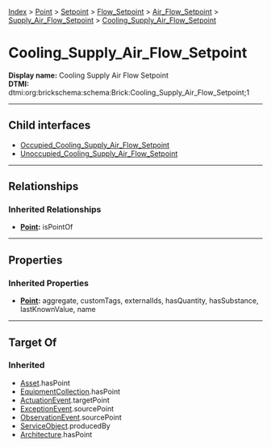 [Index](../../../../../../Index.md) > [Point](../../../../../Point.md) > [Setpoint](../../../../Setpoint.md) > [Flow_Setpoint](../../../Flow_Setpoint.md) > [Air_Flow_Setpoint](../../Air_Flow_Setpoint.md) > [Supply_Air_Flow_Setpoint](../Supply_Air_Flow_Setpoint.md) > [Cooling_Supply_Air_Flow_Setpoint](#)
# Cooling_Supply_Air_Flow_Setpoint

**Display name:** Cooling Supply Air Flow Setpoint<br />
**DTMI:** dtmi:org:brickschema:schema:Brick:Cooling_Supply_Air_Flow_Setpoint;1

---

## Child interfaces
* [Occupied_Cooling_Supply_Air_Flow_Setpoint](../Occupied_Supply_Air_Flow_Setpoint/Occupied_Cooling_Supply_Air_Flow_Setpoint.md)
* [Unoccupied_Cooling_Supply_Air_Flow_Setpoint](../Unoccupied_Supply_Air_Flow_Setpoint/Unoccupied_Cooling_Supply_Air_Flow_Setpoint.md)

---

## Relationships
### Inherited Relationships
* **[Point](../../../../../Point.md):** isPointOf

---

## Properties
### Inherited Properties
* **[Point](../../../../../Point.md):** aggregate, customTags, externalIds, hasQuantity, hasSubstance, lastKnownValue, name

---

## Target Of
### Inherited
* [Asset](../../../../../../Asset/Asset.md).hasPoint
* [EquipmentCollection](../../../../../../Collection/AssetCollection/EquipmentCollection/EquipmentCollection.md).hasPoint
* [ActuationEvent](../../../../../../Event/PointEvent/ActuationEvent.md).targetPoint
* [ExceptionEvent](../../../../../../Event/PointEvent/ExceptionEvent.md).sourcePoint
* [ObservationEvent](../../../../../../Event/PointEvent/ObservationEvent.md).sourcePoint
* [ServiceObject](../../../../../../Information/ServiceObject/ServiceObject.md).producedBy
* [Architecture](../../../../../../Space/Architecture/Architecture.md).hasPoint
